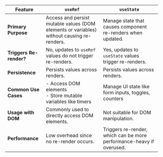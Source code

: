 | Feature                 | **`useRef`**                                                                              | **`useState`**                                                       |
| ----------------------- | ----------------------------------------------------------------------------------------- | -------------------------------------------------------------------- |
| **Primary Purpose**     | Access and persist mutable values (DOM elements or variables) without causing re-renders. | Manage state that causes component re-renders when updated.          |
| **Triggers Re-render?** | No, updates to `useRef` values do not trigger re-renders.                                 | Yes, updates to `useState` values trigger re-renders.                |
| **Persistence**         | Persists values across renders.                                                           | Persists values across renders.                                      |
| **Common Use Cases**    | - Access DOM elements<br>- Store mutable variables like timers                            | Manage UI state like form inputs, toggles, counters                  |
| **Usage with DOM**      | Commonly used to directly access DOM elements.                                            | Not suitable for DOM manipulation.                                   |
| **Performance**         | Low overhead since no re-render occurs.                                                   | Triggers re-render, which can be more performance-heavy if overused. |
